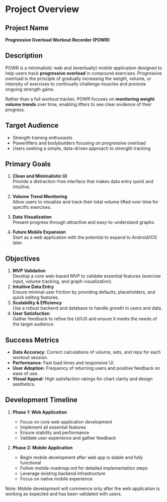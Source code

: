 # Project Overview

## Project Name

**Progressive Overload Workout Recorder (POWR)**

## Description

POWR is a minimalistic web and (eventually) mobile application designed to help users track **progressive overload** in compound exercises. Progressive overload is the principle of gradually increasing the weight, volume, or intensity of exercises to continually challenge muscles and promote ongoing strength gains.

Rather than a full workout tracker, POWR focuses on **monitoring weight volume trends** over time, enabling lifters to see clear evidence of their progress.

## Target Audience

- Strength training enthusiasts
- Powerlifters and bodybuilders focusing on progressive overload
- Users seeking a simple, data-driven approach to strength tracking

## Primary Goals

1. **Clean and Minimalistic UI**  
   Provide a distraction-free interface that makes data entry quick and intuitive.

2. **Volume Trend Monitoring**  
   Allow users to visualize and track their total volume lifted over time for specific exercises.

3. **Data Visualization**  
   Present progress through attractive and easy-to-understand graphs.

4. **Future Mobile Expansion**  
   Start as a web application with the potential to expand to Android/iOS later.

## Objectives

1. **MVP Validation**  
   Develop a core web-based MVP to validate essential features (exercise input, volume tracking, and graph visualization).
2. **Intuitive Data Entry**  
   Ensure minimal user friction by providing defaults, placeholders, and quick editing features.
3. **Scalability & Efficiency**  
   Use a robust backend and database to handle growth in users and data.
4. **User Satisfaction**  
   Gather feedback to refine the UI/UX and ensure it meets the needs of the target audience.

## Success Metrics

- **Data Accuracy**: Correct calculations of volume, sets, and reps for each workout session.
- **Performance**: Fast load times and responsive UI.
- **User Adoption**: Frequency of returning users and positive feedback on ease of use.
- **Visual Appeal**: High satisfaction ratings for chart clarity and design aesthetics.

## Development Timeline

1. **Phase 1: Web Application**

   - Focus on core web application development
   - Implement all essential features
   - Ensure stability and performance
   - Validate user experience and gather feedback

2. **Phase 2: Mobile Application**
   - Begin mobile development after web app is stable and fully functional
   - Follow mobile-roadmap.md for detailed implementation steps
   - Leverage existing backend infrastructure
   - Focus on native mobile experience

Note: Mobile development will commence only after the web application is working as expected and has been validated with users.
